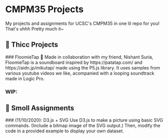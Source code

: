 # CMPM35 Projects
My projects and assignments for UCSC's CMPM35 in one lil repo for you! <br>
That's uhhh Pretty much it~

💪 Thicc Projects
---
<p>
### FloomieTap 🎵
Made in collaboration with my friend, Nishant Suria, FloomieTap is a soundboard inspired by https://patatap.com/ and https://aidn.jp/mikutap/ made using the P5.js library. It uses samples from various youtube videos we like, acompanied with a looping soundtrack made in Logic Pro.</p>

### WIP:  

🍎 Smoll Assignments
---
<p>
### (11/10/2020): D3.js + SVG
Use D3.js to make a picture using basic SVG commands. (Include a bitmap image of the SVG output.) Then, modify the code in a provided example to display your own dataset. </p>
